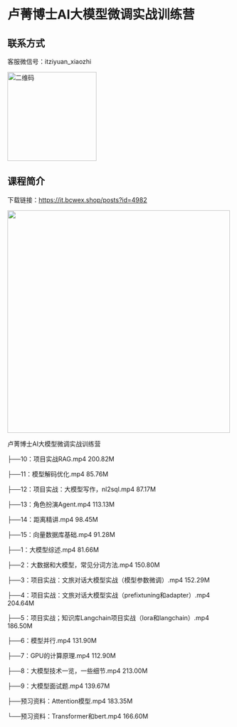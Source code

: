 # 卢菁博士AI大模型微调实战训练营

## 联系方式

客服微信号：itziyuan_xiaozhi

<img src="https://ziyuanyun.oss-cn-guangzhou.aliyuncs.com/common/20240614073449/666b82192834a.jpg" width="200" height="200" alt="二维码">

## 课程简介

下载链接：https://it.bcwex.shop/posts?id=4982

<img src="https://ziyuanyun.oss-cn-guangzhou.aliyuncs.com/yun/20241201154859/674c14ebb2cd5.jpg" width="500" alt="">

  卢菁博士AI大模型微调实战训练营



 ├──10：项目实战RAG.mp4 200.82M

 ├──11：模型解码优化.mp4 85.76M

 ├──12：项目实战：大模型写作，nl2sql.mp4 87.17M

 ├──13：角色扮演Agent.mp4 113.13M

 ├──14：距离精讲.mp4 98.45M

 ├──15：向量数据库基础.mp4 91.28M

 ├──1：大模型综述.mp4 81.66M

 ├──2：大数据和大模型，常见分词方法.mp4 150.80M

 ├──3：项目实战：文旅对话大模型实战（模型参数微调）.mp4 152.29M

 ├──4：项目实战：文旅对话大模型实战（prefixtuning和adapter）.mp4 204.64M

 ├──5：项目实战；知识库Langchain项目实战（lora和langchain）.mp4 186.50M

 ├──6：模型并行.mp4 131.90M

 ├──7：GPU的计算原理.mp4 112.90M

 ├──8：大模型技术一览，一些细节.mp4 213.00M

 ├──9：大模型面试题.mp4 139.67M

 ├──预习资料：Attention模型.mp4 183.35M

 └──预习资料：Transformer和bert.mp4 166.60M

  